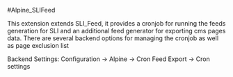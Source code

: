 #Alpine_SLIFeed

This extension extends SLI_Feed, it provides a cronjob for running the feeds generation for SLI and an additional 
feed generator for exporting cms pages data. There are several backend options for managing the cronjob as well as 
page exclusion list

Backend Settings:
Configuration -> Alpine -> Cron Feed Export -> Cron settings